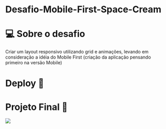 # Desafio-Mobile-First-Space-Cream

# 💻 Sobre o desafio
Criar um layout responsivo utilizando grid e animações, levando em consideração a idéia do Mobile First (criação da aplicação pensando primeiro na versão Mobile)

# Deploy 🚀
# Projeto Final 🤩


<img src="./image/Sem-Titulo-1">



